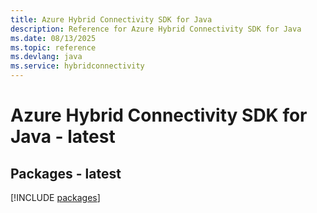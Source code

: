 ```yaml
---
title: Azure Hybrid Connectivity SDK for Java
description: Reference for Azure Hybrid Connectivity SDK for Java
ms.date: 08/13/2025
ms.topic: reference
ms.devlang: java
ms.service: hybridconnectivity
---
```

# Azure Hybrid Connectivity SDK for Java - latest
## Packages - latest
[!INCLUDE [packages](hybrid-connectivity-index.md)]